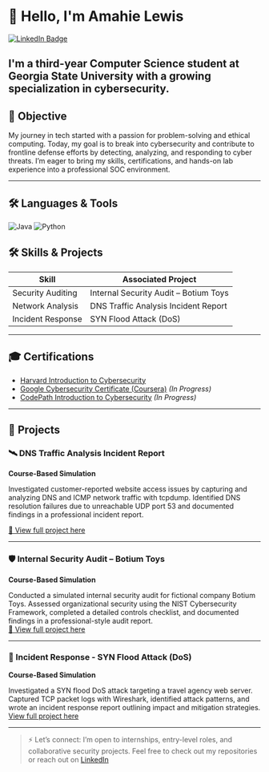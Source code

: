 # 👋 Hello, I'm Amahie Lewis
<a href="https://www.linkedin.com/in/amahie-lewis-2a1288292/">
  <img src="https://img.shields.io/badge/-LinkedIn-0072b1?style=for-the-badge&logo=linkedin&logoColor=white" alt="LinkedIn Badge"/>
</a>

I'm a third-year Computer Science student at Georgia State University with a growing specialization in cybersecurity.
---

## 🎯 Objective

My journey in tech started with a passion for problem-solving and ethical computing. Today, my goal is to break into cybersecurity and contribute to frontline defense efforts by detecting, analyzing, and responding to cyber threats. I’m eager to bring my skills, certifications, and hands-on lab experience into a professional SOC environment.

---

## 🛠️ Languages & Tools

![Java](https://img.shields.io/badge/Java-007396?style=for-the-badge&logo=java&logoColor=white)
![Python](https://img.shields.io/badge/Python-3776AB?style=for-the-badge&logo=python&logoColor=white)


## 🛠️ Skills & Projects

| Skill | Associated Project |
|-------|--------------------|
| Security Auditing | Internal Security Audit – Botium Toys
| Network Analysis | DNS Traffic Analysis Incident Report 
| Incident Response | SYN Flood Attack (DoS)

---

## 🎓 Certifications
- [Harvard Introduction to Cybersecurity](https://www.harvardonline.harvard.edu/course/cs50s-introduction-cybersecurity)
- [Google Cybersecurity Certificate (Coursera)](https://grow.google/certificates/cybersecurity/) *(In Progress)*
- [CodePath Introduction to Cybersecurity](https://www.codepath.org/courses/cybersecurity) *(In Progress)*

---

## 📂 Projects

### 🛰️ DNS Traffic Analysis Incident Report
**Course-Based Simulation**

Investigated customer-reported website access issues by capturing and analyzing DNS and ICMP network traffic with tcpdump. Identified DNS resolution failures due to unreachable UDP port 53 and documented findings in a professional incident report.

[📄 View full project here](https://github.com/Amahie24/Amahie24/blob/main/projects/DNS-incident-report/README.md)


---

### 🛡️ Internal Security Audit – Botium Toys  
**Course-Based Simulation**  

Conducted a simulated internal security audit for fictional company Botium Toys. Assessed organizational security using the NIST Cybersecurity Framework, completed a detailed controls checklist, and documented findings in a professional-style audit report.  
[📄 View full project here](https://github.com/Amahie24/Amahie24/blob/main/projects/internal-security-audit/README.md)

---

### 🚨 Incident Response - SYN Flood Attack (DoS)
**Course-Based Simulation**

Investigated a SYN flood DoS attack targeting a travel agency web server. Captured TCP packet logs with Wireshark, identified attack patterns, and wrote an incident response report outlining impact and mitigation strategies.  
[View full project here](https://github.com/Amahie24/Amahie24/blob/main/projects/Incident-response-syn-flood/README.md)

---

> ⚡ Let’s connect: I’m open to internships, entry-level roles, and collaborative security projects. Feel free to check out my repositories or reach out on [LinkedIn](https://www.linkedin.com/in/amahie-lewis-2a1288292/)
